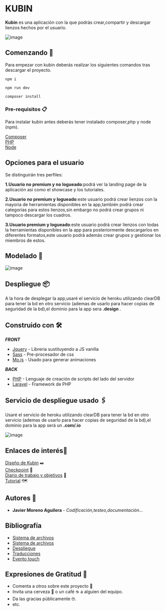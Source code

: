 # KUBIN

**Kubin** es una aplicación con la que podrás crear,compartir y descargar lienzos hechos por el usuario.

![image](https://user-images.githubusercontent.com/55782974/172015118-ff5a824f-86c7-4dbe-bf60-53de15d7de68.png)

## Comenzando 🚀

Para empezar con kubin deberás realizar los siguientes comandos tras descargar el proyecto.


```
npm i
```

```
npm run dev
```

```
composer install
```
### Pre-requisitos 📋

Para instalar kubin antes deberás tener instalado composer,php y node (npm).

[Composer](https://getcomposer.org/download/) \
[PHP](https://www.php.net/manual/es/install.php) \
[Node](https://nodejs.org/es/download/) 

## Opciones para el usuario
Se distinguirán tres perfiles:

**1.Usuario no premium y no logueado**:podrá ver la landing page de la aplicación asi como el showcase y los tutoriales.

**2.Usuario no premium y logueado**:este usuario podrá crear lienzos con la mayoria de herramientas disponibles en la app,también podrá crear categorías para estos lienzos,sin embargo no podrá crear grupos ni tampoco descargar los cuadros.

**3.Usuario premium y logueado**:este usuario podrá crear lienzos con todas la herramientas disponibles en la app para posteriormente descargarlos en diferentes formatos,este usuario podrá además crear grupos y gestionar los miembros de estos.

## Modelado 📄
![image](https://user-images.githubusercontent.com/55782974/168302667-9d6e1686-bca0-4cb1-8eb8-a59c1af20436.png)

## Despliegue 📦

A la hora de desplegar la app,usaré el servicio de heroku utilizando clearDB para tener la bd en otro servicio (ademas de usarlo para hacer copias de seguridad de la bd),el dominio para la app sera **.design** .

## Construido con 🛠️

**_FRONT_**

* [Jquery](https://jquery.com/) - Libreria sustituyendo a JS vanilla
* [Sass](https://sass-lang.com/) - Pre-procesador de css
* [Mo.js](https://mojs.github.io/) - Usado para generar animaciones

**_BACK_**

* [PHP](https://www.php.net/) - Lenguaje de creación de scripts del lado del servidor
* [Laravel](https://laravel.com/) - Framework de PHP

## Servicio de despliegue usado 🖇️

Usaré el servicio de heroku utilizando clearDB para tener la bd en otro servicio (ademas de usarlo para hacer copias de seguridad de la bd),el dominio para la app será un **.com/.io**

![image](https://user-images.githubusercontent.com/55782974/172016711-f3cd7cdc-3cea-4dd9-abab-5444e1728b6c.png)

## Enlaces de interés📖

[Diseño de Kubin](https://www.figma.com/file/POVXEtSiLjYTva3qFoZzq1/KUBIN?node-id=0%3A1) ✒️ \
[Checkpoint](https://youtu.be/L8coQg8mF40) 🏁 \
[Diario de trabajo y objetivos](https://base.zenkit.com/c/5rg6yZ9yd/to-do-kubin?v=pJLer6qnL9) 👷 \
[Tutorial](https://snowy-magpie-6c4.notion.site/C-mo-usar-kubin-9e6e2365bdc84c6e963850bad012c49d) 🗺

## Autores 📌

* **Javier Moreno Aguilera** - *Codificación,testeo,documentación...* 

## Bibliografía

* [Sistema de archivos](https://www.youtube.com/watch?v=2JteMJzNI44)
* [Sistema de archivos](https://laravel.com/docs/8.x/filesystem)
* [Despliegue](https://laravel.com/docs/8.x/filesystem)
* [Traducciones](https://visioncodigo.com/blog/como-crear-una-web-en-diferentes-idiomas-multi-idioma-con-php-laravel)
* [Evento touch](https://programmerclick.com/article/27351521277/)

## Expresiones de Gratitud 🎁

* Comenta a otros sobre este proyecto 📢
* Invita una cerveza 🍺 o un café ☕ a alguien del equipo. 
* Da las gracias públicamente 🤓.
* etc.

